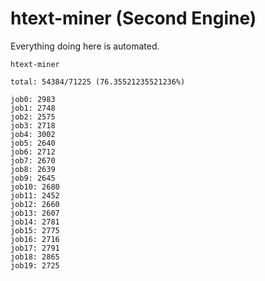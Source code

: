 # htext-miner (Second Engine)

Everything doing here is automated.

```
htext-miner

total: 54384/71225 (76.35521235521236%)

job0: 2983
job1: 2748
job2: 2575
job3: 2718
job4: 3002
job5: 2640
job6: 2712
job7: 2670
job8: 2639
job9: 2645
job10: 2680
job11: 2452
job12: 2660
job13: 2607
job14: 2781
job15: 2775
job16: 2716
job17: 2791
job18: 2865
job19: 2725
```